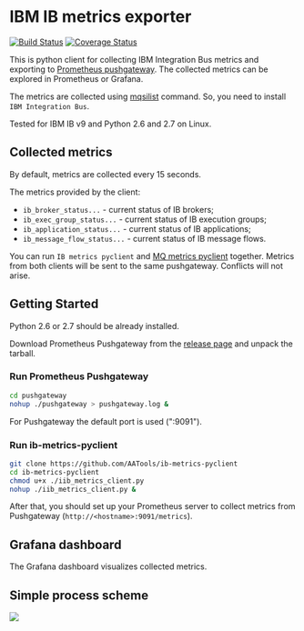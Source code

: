 # IBM IB metrics exporter

[![Build Status](https://travis-ci.com/AATools/ib-metrics-pyclient.svg?branch=master)](https://travis-ci.com/AATools/ib-metrics-pyclient) [![Coverage Status](https://coveralls.io/repos/github/AATools/ib-metrics-pyclient/badge.svg?branch=master)](https://coveralls.io/github/AATools/ib-metrics-pyclient?branch=master)

This is python client for collecting IBM Integration Bus metrics and exporting to [Prometheus pushgateway](https://github.com/prometheus/pushgateway). 
The collected metrics can be explored in Prometheus or Grafana.

The metrics are collected using [mqsilist](https://www.ibm.com/support/knowledgecenter/en/SSMKHH_9.0.0/com.ibm.etools.mft.doc/an07250_.htm) command. So, you need to install `IBM Integration Bus`.

Tested for IBM IB v9 and Python 2.6 and 2.7 on Linux.

## Collected metrics

By default, metrics are collected every 15 seconds.

The metrics provided by the client:
* `ib_broker_status...` - current status of IB brokers;
* `ib_exec_group_status...` - current status of IB execution groups;
* `ib_application_status...` - current status of IB applications;
* `ib_message_flow_status...` -  current status of IB message flows.

You can run `IB metrics pyclient` and [MQ metrics pyclient](https://github.com/AATools/mq-metrics-pyclient) together. Metrics from both clients will be sent to the same pushgateway. Conflicts will not arise.

## Getting Started

Python 2.6 or 2.7 should be already installed.

Download Prometheus Pushgateway from the [release page](https://github.com/prometheus/pushgateway/releases) and unpack the tarball.

### Run Prometheus Pushgateway

```bash
cd pushgateway
nohup ./pushgateway > pushgateway.log &
```

For Pushgateway the default port is used (":9091").

### Run ib-metrics-pyclient

```bash
git clone https://github.com/AATools/ib-metrics-pyclient
cd ib-metrics-pyclient
chmod u+x ./iib_metrics_client.py
nohup ./iib_metrics_client.py &
```

After that, you should set up your Prometheus server to collect metrics from Pushgateway (`http://<hostname>:9091/metrics`).

## Grafana dashboard

The Grafana dashboard visualizes collected metrics.

## Simple process scheme

![](../images/ib_metrics_pyclient_scheme.jpg?raw=true)
